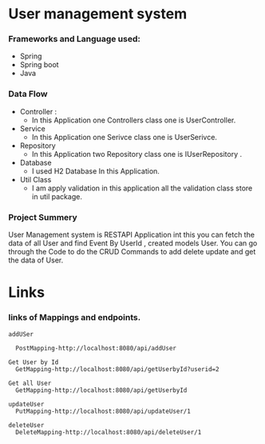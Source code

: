 #  User management system

### Frameworks and Language used:
 

* Spring
* Spring boot
* Java

### Data Flow 
* Controller :
    * In this Application one Controllers class one is UserController.
* Service
  * In this Application one Serivce class one is UserSerivce.
* Repository
  * In this Application two Repository class one is IUserRepository .
* Database
  * I used H2 Database In this Application.
* Util Class
  * I am apply validation in this application all the validation class store in util package.

### Project Summery

User Management system is RESTAPI Application int this you can fetch the data of all User and find Event By UserId , 
created models User. You can go through the Code to do the CRUD Commands to add delete update and get the data of User.  
# Links

### links of Mappings and endpoints.

    addUSer
    
      PostMapping-http://localhost:8080/api/addUser
    
    Get User by Id
      GetMapping-http://localhost:8080/api/getUserbyId?userid=2
    
    Get all User
      GetMapping-http://localhost:8080/api/getUserbyId
    
    updateUser
      PutMapping-http://localhost:8080/api/updateUser/1
    
    deleteUser
      DeleteMapping-http://localhost:8080/api/deleteUser/1
 
 
